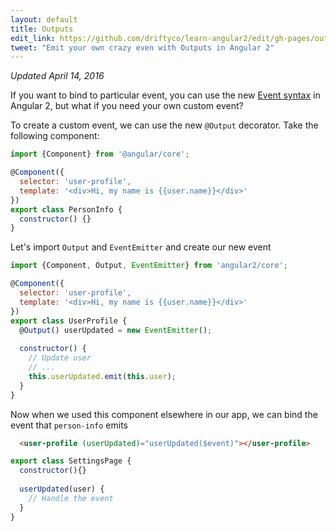 ```yaml
---
layout: default
title: Outputs
edit_link: https://github.com/driftyco/learn-angular2/edit/gh-pages/outputs/index.md
tweet: "Emit your own crazy even with Outputs in Angular 2"
---
```



_Updated April 14, 2016_


If you want to bind to particular event, you can use the new [Event syntax](/events) in Angular 2, but what if you need your own custom event?

To create a custom event, we can use the new `@Output` decorator. Take the following component:

```javascript
import {Component} from '@angular/core';

@Component({
  selector: 'user-profile',
  template: '<div>Hi, my name is {{user.name}}</div>'
})
export class PersonInfo {
  constructor() {}
}
```

Let's import `Output` and `EventEmitter` and create our new event

```javascript
import {Component, Output, EventEmitter} from 'angular2/core';

@Component({
  selector: 'user-profile',
  template: '<div>Hi, my name is {{user.name}}</div>'
})
export class UserProfile {
  @Output() userUpdated = new EventEmitter();
  
  constructor() {
    // Update user
    // ...
    this.userUpdated.emit(this.user);
  }
}
```

Now when we used this component elsewhere in our app, we can bind the event that `person-info` emits

```html
  <user-profile (userUpdated)="userUpdated($event)"></user-profile>
```

```javascript
export class SettingsPage {
  constructor(){}
  
  userUpdated(user) {
    // Handle the event
  }
}
```
